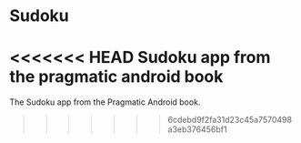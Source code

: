 Sudoku
======

<<<<<<< HEAD
Sudoku app from the pragmatic android book
=======

The Sudoku app from the Pragmatic Android book.

>>>>>>> 6cdebd9f2fa31d23c45a7570498a3eb376456bf1
